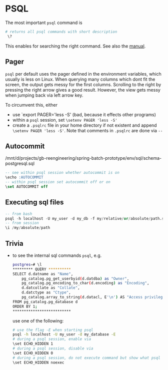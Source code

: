 # PSQL

The most important `psql` command is

```bash
# returns all psql commands with short description
 \?
 ```

This enables for searching the right command. See also the [manual](https://www.postgresql.org/docs/current/app-psql.html).

## Pager

`psql` per default uses the pager defined in the environment variables, which usually is less on Linux. When querying many columns which dont fit the screen, the output gets messy for the first columns. Scrolling to the right by pressing the right arrow gives a good result. However, the view gets messy when jumping back via left arrow key.

To circumvent this, either

- use `export PAGER='less -S' (bad, because it effects other programs)
- within a `psql` session, set `\setenv PAGER 'less -S'`
- create a `.psqlrc` file in your home directory if not existent and append `\setenv PAGER 'less -S'`. Note that comments in `.psqlrc` are done via `--`

## Autocommit

/mnt/d/projects/gb-reengineering/spring-batch-prototype/env/sql/schema-postgresql.sql

```sql
-- see within psql session whether autocommit is on
\echo :AUTOCOMMIT
-- within psql session set autocommit off or on
\set AUTOCOMMIT off
```

## Executing sql files

```sql
-- from bash
psql -h localhost -U my_user -d my_db -f my/relative/or/absolute/path.sql
-- from session
\i /my/absolute/path
```

## Trivia

- to see the internal sql commands `psql`, e.g.

    ```bash
    postgres=# \l
    ********* QUERY **********
    SELECT d.datname as "Name",
        pg_catalog.pg_get_userbyid(d.datdba) as "Owner",
        pg_catalog.pg_encoding_to_char(d.encoding) as "Encoding",
        d.datcollate as "Collate",
        d.datctype as "Ctype",
        pg_catalog.array_to_string(d.datacl, E'\n') AS "Access privileges"
    FROM pg_catalog.pg_database d
    ORDER BY 1;
    **************************
    ```

    use one of the following:

    ```bash
    # use the flag -E when starting psql
    psql -h localhost -U my_user -d my_database -E
    # during a psql session, enable via
    \set ECHO_HIDDEN 1
    # during a psql session, disable via
    \set ECHO_HIDDEN 0
    # during a psql session, do not execute command but show what psql would execute
    \set ECHO_HIDDEN noexec
    ```
